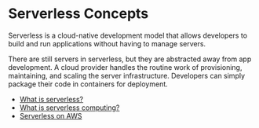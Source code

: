 # Serverless Concepts

Serverless is a cloud-native development model that allows developers to build and run applications without having to manage servers. 

There are still servers in serverless, but they are abstracted away from app development. A cloud provider handles the routine work of provisioning, maintaining, and scaling the server infrastructure. Developers can simply package their code in containers for deployment.

- [What is serverless?](https://www.redhat.com/en/topics/cloud-native-apps/what-is-serverless)
- [What is serverless computing?](https://www.cloudflare.com/learning/serverless/what-is-serverless/)
- [Serverless on AWS](https://aws.amazon.com/serverless/)
